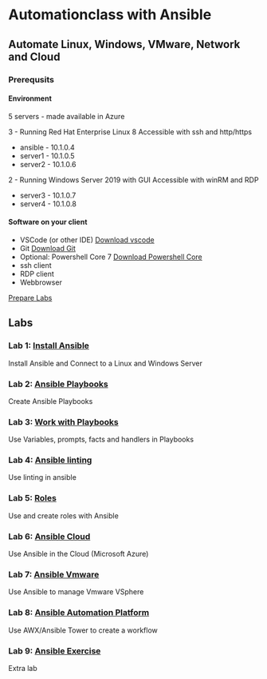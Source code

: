 # Automationclass with Ansible

## Automate Linux, Windows, VMware, Network and Cloud

### Prerequsits

#### Environment

5 servers - made available in Azure

3 - Running Red Hat Enterprise Linux 8
Accessible with ssh and http/https

* ansible - 10.1.0.4
* server1 - 10.1.0.5
* server2 - 10.1.0.6

2 - Running Windows Server 2019 with GUI
Accessible with winRM and RDP

* server3 - 10.1.0.7
* server4 - 10.1.0.8

#### Software on your client

* VSCode (or other IDE) [Download vscode](https://code.visualstudio.com/download)
* Git [Download Git](https://git-scm.com/downloads)
* Optional: Powershell Core 7 [Download Powershell Core](https://github.com/PowerShell/PowerShell)
* ssh client
* RDP client
* Webbrowser

[Prepare Labs](prepare.md)

## Labs

### Lab 1: [Install Ansible](lab01/lab1.md)

Install Ansible and Connect to a Linux and Windows Server

### Lab 2: [Ansible Playbooks](lab02/lab2.md)

Create Ansible Playbooks

### Lab 3: [Work with Playbooks](lab03/lab3.md)

Use Variables, prompts, facts and handlers in Playbooks

### Lab 4: [Ansible linting](lab04/lab4.md)

Use linting in ansible

### Lab 5: [Roles](lab04/lab4.md)

Use and create roles with Ansible

### Lab 6: [Ansible Cloud](lab05/lab5.md)

Use Ansible in the Cloud (Microsoft Azure)

### Lab 7: [Ansible Vmware](lab06/lab6.md)

Use Ansible to manage Vmware VSphere

### Lab 8: [Ansible Automation Platform](lab07/lab7.md)

Use AWX/Ansible Tower to create a workflow

### Lab 9: [Ansible Exercise](lab08/lab8.md)

Extra lab
